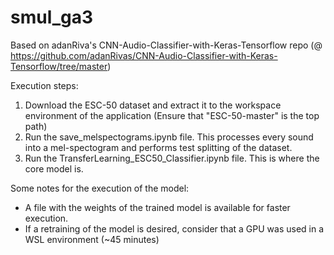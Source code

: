 # smul_ga3
Based on adanRiva's CNN-Audio-Classifier-with-Keras-Tensorflow repo (@ https://github.com/adanRivas/CNN-Audio-Classifier-with-Keras-Tensorflow/tree/master)

Execution steps:

1) Download the ESC-50 dataset and extract it to the workspace environment of the application (Ensure that "ESC-50-master" is the top path)
2) Run the save_melspectograms.ipynb file. This processes every sound into a mel-spectogram and performs test splitting of the dataset.
3) Run the TransferLearning_ESC50_Classifier.ipynb file. This is where the core model is.

Some notes for the execution of the model:
- A file with the weights of the trained model is available for faster execution.
- If a retraining of the model is desired, consider that a GPU was used in a WSL environment (~45 minutes)

